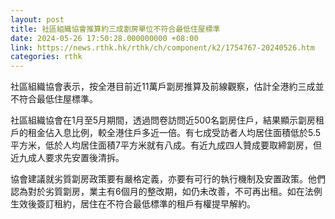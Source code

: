 ```yaml
---
layout: post
title: 社區組織協會推算約三成劏房單位不符合最低住屋標準
date: 2024-05-26 17:50:28.000000000 +08:00
link: https://news.rthk.hk/rthk/ch/component/k2/1754767-20240526.htm
categories: rthk
---
```


社區組織協會表示，按全港目前近11萬戶劏房推算及前線觀察，估計全港約三成並不符合最低住屋標準。

社區組織協會在1月至5月期間，透過問卷訪問近500名劏房住戶，結果顯示劏房租戶的租金佔入息比例，較全港住戶多近一倍。有七成受訪者人均居住面積低於5.5平方米，低於人均居住面積7平方米就有八成。有近九成四人贊成要取締劏房，但近九成人要求先安置後清拆。

協會建議就劣質劏房政策要有嚴格定義，亦要有可行的執行機制及安置政策。他們認為對於劣質劏房，業主有6個月的整改期，如仍未改善，不可再出租。如在法例生效後簽訂租約，居住在不符合最低標準的租戶有權提早解約。
